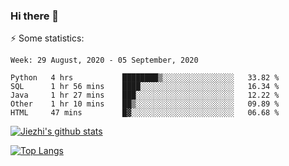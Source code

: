 ### Hi there 👋

⚡ Some statistics:

<!--START_SECTION:waka-->
```text
Week: 29 August, 2020 - 05 September, 2020

Python   4 hrs           ████████▒░░░░░░░░░░░░░░░░   33.82 % 
SQL      1 hr 56 mins    ████░░░░░░░░░░░░░░░░░░░░░   16.34 % 
Java     1 hr 27 mins    ███░░░░░░░░░░░░░░░░░░░░░░   12.22 % 
Other    1 hr 10 mins    ██▒░░░░░░░░░░░░░░░░░░░░░░   09.89 % 
HTML     47 mins         █▓░░░░░░░░░░░░░░░░░░░░░░░   06.68 % 
```
<!--END_SECTION:waka-->

[![Jiezhi's github stats](https://github-readme-stats.vercel.app/api?username=Jiezhi&show_icons=true)](https://github.com/Jiezhi/github-readme-stats)

[![Top Langs](https://github-readme-stats.vercel.app/api/top-langs/?username=Jiezhi&hide=javascript,html)](https://github.com/Jiezhi/github-readme-stats)
<!--
**Jiezhi/Jiezhi** is a ✨ _special_ ✨ repository because its `README.md` (this file) appears on your GitHub profile.

Here are some ideas to get you started:

- 🔭 I’m currently working on ...
- 🌱 I’m currently learning ...
- 👯 I’m looking to collaborate on ...
- 🤔 I’m looking for help with ...
- 💬 Ask me about ...
- 📫 How to reach me: ...
- 😄 Pronouns: ...
- ⚡ Fun fact: ...
-->


